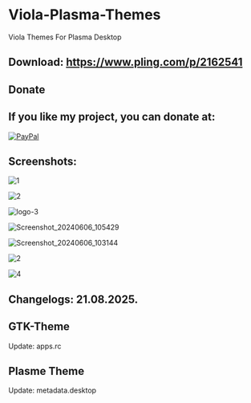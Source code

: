 # Viola-Plasma-Themes
Viola Themes For Plasma Desktop

Download: https://www.pling.com/p/2162541
------------------------------------------


<html>
  <head>
    <meta charset="utf-8" />
  </head>
  <body>
    <h2>Donate</h2>
    <h2>If you like my project, you can donate at:</h2>
    <a href="https://www.paypal.com/paypalme/VesnaLazic">
    <img src="PayPal.png" alt="PayPal" />
    </a>
  </body>
</html>


Screenshots:
-----------

![1](https://github.com/L4ki/Viola-Plasma-Themes/assets/45247573/5fd85bf0-aaac-42c5-ad4d-d0ffc4024648)

![2](https://github.com/L4ki/Viola-Plasma-Themes/assets/45247573/6d1770c8-0df2-4aa3-a05d-78b74252bf0b)

![logo-3](https://github.com/L4ki/Viola-Plasma-Themes/assets/45247573/8efe7812-7eaa-4d15-ad19-383f435181ba)

![Screenshot_20240606_105429](https://github.com/L4ki/Viola-Plasma-Themes/assets/45247573/324eaeb8-509e-4b3b-91dd-a0f0b0d65189)

![Screenshot_20240606_103144](https://github.com/L4ki/Viola-Plasma-Themes/assets/45247573/b906f636-a092-49e3-adda-5dc749edbe45)

![2](https://github.com/L4ki/Viola-Plasma-Themes/assets/45247573/e1b75efa-35b8-4ba7-b691-c90ef5f636f5)

![4](https://github.com/L4ki/Viola-Plasma-Themes/assets/45247573/6bece979-3593-4435-87d9-a267ae452267)



Changelogs: 21.08.2025.
-----------------------

GTK-Theme
----------

Update: apps.rc

Plasme Theme
------------

Update: metadata.desktop
